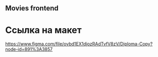 ## Movies frontend

# Ссылка на макет
https://www.figma.com/file/ovbd1EX1djozRAdTvfV8zV/Diploma-Copy?node-id=891%3A3857


